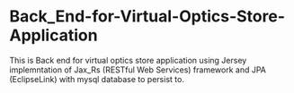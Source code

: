 # Back_End-for-Virtual-Optics-Store-Application

This is Back end for virtual optics store application using Jersey implemntation of Jax_Rs (RESTful Web Services) framework and JPA (EclipseLink) with mysql  database to persist to.
